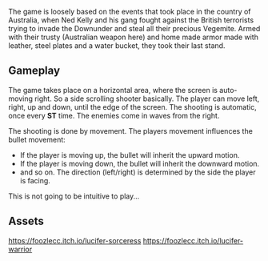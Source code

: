 The game is loosely based on the events that took place in the country of Australia, when Ned Kelly and his gang fought against the British terrorists trying to invade the Downunder and steal all their precious Vegemite.
Armed with their trusty (Australian weapon here) and home made armor made with leather, steel plates and a water bucket, they took their last stand.

## Gameplay
The game takes place on a horizontal area, where the screen is auto-moving right.
So a side scrolling shooter basically.
The player can move left, right, up and down, until the edge of the screen.
The shooting is automatic, once every **ST** time.
The enemies come in waves from the right.

The shooting is done by movement. The players movement influences the bullet movement:
- If the player is moving up, the bullet will inherit the upward motion.
- If the player is moving down, the bullet will inherit the downward motion.
- and so on.
The direction (left/right) is determined by the side the player is facing.

This is not going to be intuitive to play...

## Assets
https://foozlecc.itch.io/lucifer-sorceress
https://foozlecc.itch.io/lucifer-warrior
